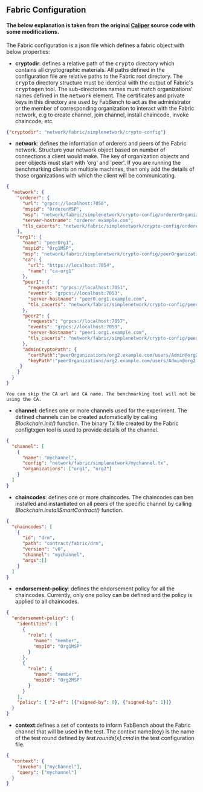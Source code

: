 ## Fabric Configuration

#### The below explanation is taken from the original [Caliper](https://github.com/Huawei-OSG/caliper/blob/master/docs/Fabric%20Configuration.md) source code with some modifications.


The Fabric configuration is a json file which defines a fabric object with below properties:

* **cryptodir**: defines a relative path of the <tt>crypto</tt> directory which contains all cryptographic materials. All paths defined in the configuration file are relative paths to the Fabric root directory. The <tt>crypto</tt> directory structure must be identical with the output of Fabric's <tt>cryptogen</tt> tool. The sub-directories names must match organizations' names defined in the <tt>network</tt> element. The certificates and private keys in this directory are used by FabBench to act as the administrator or the member of corresponding organization to interact with the Fabric network, e.g to create channel, join channel, install chaincode, invoke chaincode, etc.      
 
```json
{"cryptodir": "network/fabric/simplenetwork/crypto-config"}
```

* **network**: defines the information of orderers and peers of the Fabric network. Structure your network object based on number of connections a client would make. The key of organization objects and peer objects must start with 'org' and 'peer'. If you are running the benchmarking clients on multiple machines, then only add the details of those organizations with which the client will be communicating.
```json
{
  "network": {
    "orderer": {
      "url": "grpcs://localhost:7050",
      "mspid": "OrdererMSP",
      "msp": "network/fabric/simplenetwork/crypto-config/ordererOrganizations/example.com/msp/",
      "server-hostname": "orderer.example.com",
      "tls_cacerts": "network/fabric/simplenetwork/crypto-config/ordererOrganizations/example.com/orderers/orderer.example.com/tls/ca.crt"
    },
    "org1": {
      "name": "peerOrg1",
      "mspid": "Org1MSP",
      "msp": "network/fabric/simplenetwork/crypto-config/peerOrganizations/org1.example.com/msp/",
      "ca": {
        "url": "https://localhost:7054",
        "name": "ca-org1"
      },
      "peer1": {
        "requests": "grpcs://localhost:7051",
        "events": "grpcs://localhost:7053",
        "server-hostname": "peer0.org1.example.com",
        "tls_cacerts": "network/fabric/simplenetwork/crypto-config/peerOrganizations/org1.example.com/peers/peer0.org1.example.com/tls/ca.crt"
      },
      "peer2": {
        "requests": "grpcs://localhost:7057",
        "events": "grpcs://localhost:7059",
        "server-hostname": "peer1.org1.example.com",
        "tls_cacerts": "network/fabric/simplenetwork/crypto-config/peerOrganizations/org1.example.com/peers/peer1.org1.example.com/tls/ca.crt"
      },
      "adminCryptoPath": {
		"certPath":"peerOrganizations/org2.example.com/users/Admin@org2.example.com/msp/signcerts",
		"keyPath":"peerOrganizations/org2.example.com/users/Admin@org2.example.com/msp/keystore"
	 }
    }
  }    
}
```    
```
You can skip the CA url and CA name. The benchmarking tool will not be using the CA. 
```

* **channel**: defines one or more channels used for the experiment. The defined channels can be created automatically by calling *Blockchain.init()* function. The binary Tx file created by the Fabric configtxgen tool is used to provide details of the channel. 
```json
{
  "channel": [
    {
      "name": "mychannel",
      "config": "network/fabric/simplenetwork/mychannel.tx",
      "organizations": ["org1", "org2"]
    }
  ]
}
```

* **chaincodes**: defines one or more chaincodes. The chaincodes can ben installed and instantiated on all peers of the specific channel by calling *Blockchain.installSmartContract()* function.
```json
{
  "chaincodes": [
    {
      "id": "drm", 
      "path": "contract/fabric/drm", 
      "version": "v0", 
      "channel": "mychannel",
      "args":[]
    }
  ]
}
```
* **endorsement-policy**: defines the endorsement policy for all the chaincodes. Currently, only one policy can be defined and the policy is applied to all chaincodes.    
```json
{
  "endorsement-policy": {
    "identities": [
      {
        "role": {
          "name": "member",
          "mspId": "Org1MSP"
        }
      },
      {
        "role": {
          "name": "member",
          "mspId": "Org2MSP"
        }
      }
    ],
    "policy": { "2-of": [{"signed-by": 0}, {"signed-by": 1}]}
  }
}
```

* **context**:defines a set of contexts to inform FabBench about the Fabric channel that will be used in the test. The context name(key) is the name of the test round defined by *test.rounds[x].cmd* in the test configuration file.
```json
{
  "context": {
    "invoke": ["mychannel"],
    "query": ["mychannel"]
  }
}
```
